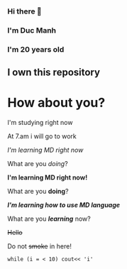 ### Hi there 👋
### I'm Duc Manh
### I'm 20 years old
## I own this repository
# How about you?

I'm studying right now

At 7.am i will go to work

*I'm learning MD right now*

What are you _doing_?

**I'm learning MD right now!**

What are you __doing__?

***I'm learning how to use MD language***

What are you ___learning___ now?

~~Hello~~

Do not ~~smoke~~ in here!

`while (i = < 10)
  cout<< 'i'`

<!--
**Ducmanh28/Ducmanh28** is a ✨ _special_ ✨ repository because its `README.md` (this file) appears on your GitHub profile.

Here are some ideas to get you started:

- 🔭 I’m currently working on ...
- 🌱 I’m currently learning ...
- 👯 I’m looking to collaborate on ...
- 🤔 I’m looking for help with ...
- 💬 Ask me about ...
- 📫 How to reach me: ...
- 😄 Pronouns: ...
- ⚡ Fun fact: ...
-->
